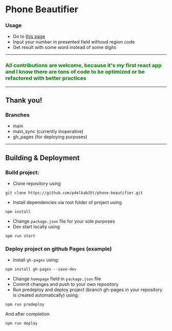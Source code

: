 # Phone Beautifier

### Usage
- Go to [this page](https://p4elkab35t.github.io/phone-beautifier/)
- Input your number in presented field withoud region code
- Get result with some word instead of some digits

---


### <font color="green">All contributions are welcome, because it's my first react app and I know there are tons of code to be optimized or be refactored with better practices</font>

---

## Thank you!

### Branches
- main
- main_sync (currently inoperative)
- gh_pages (for deploying purposes)

---
## Building & Deployment

### Build project:
- Clone repository using
```
git clone https://github.com/p4elkab35t/phone-beautifier.git
```
- Install dependencies via root folder of project using
```
npm install
```
- Change `package.json` file for your sole purposes
- Dev start locally using
```
npm run start
```

### Deploy project on github Pages (example)
- Install `gh-pages` using:
```
npm install gh-pages --save-dev
```
- Change `homepage` field in `package.json` file
- Commit changes and push to your own repository
- Run predeploy and deploy project (branch gh-pages in your repository is created automatically) using:
```
npm run predeploy
```
And after completion
```
npm run deploy
```
